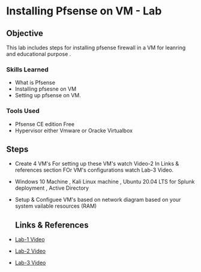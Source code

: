 # Installing Pfsense on VM - Lab

## Objective
This lab includes steps for installing pfsense firewall in a VM for leanring and educational purpose .

### Skills Learned

- What is Pfsense
- Installing pfsesne on VM
- Setting up pfsense on VM.



### Tools Used

- Pfsense CE edition Free
- Hypervisor either Vmware or Oracke Virtualbox 


## Steps
- Create 4 VM's For setting up these VM's watch Video-2 In Links & references section FOr VM's configurations watch Lab-3 Video.
- Windows 10 Machine , Kali Linux machine , Ubuntu 20.04 LTS for Splunk deployment , Active Directory
- Setup & Configuee VM's based on network diagram based on your system vailable resources (RAM)

  ## Links & References
- <a href="https://youtu.be/mWqYyl89QaY">Lab-1 Video</a>
- <a href="https://youtu.be/2cEj3bS5C0Q">Lab-2 Video</a>
- <a href="https://youtu.be/uXRxoPKX65Q">Lab-3 Video</a>
